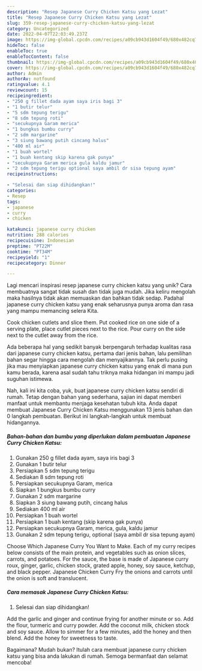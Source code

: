 ```yaml
---
description: "Resep Japanese Curry Chicken Katsu yang Lezat"
title: "Resep Japanese Curry Chicken Katsu yang Lezat"
slug: 359-resep-japanese-curry-chicken-katsu-yang-lezat
category: Uncategorized
date: 2022-04-07T22:03:49.237Z
image: https://img-global.cpcdn.com/recipes/a09cb943d1604f49/680x482cq70/japanese-curry-chicken-katsu-foto-resep-utama.jpg
hideToc: false
enableToc: true
enableTocContent: false
thumbnail: https://img-global.cpcdn.com/recipes/a09cb943d1604f49/680x482cq70/japanese-curry-chicken-katsu-foto-resep-utama.jpg
cover: https://img-global.cpcdn.com/recipes/a09cb943d1604f49/680x482cq70/japanese-curry-chicken-katsu-foto-resep-utama.jpg
author: Admin
authorAv: notfound
ratingvalue: 4.1
reviewcount: 15
recipeingredient:
- "250 g fillet dada ayam saya iris bagi 3"
- "1 butir telur"
- "5 sdm tepung terigu"
- "8 sdm tepung roti"
- "secukupnya Garam merica"
- "1 bungkus bumbu curry"
- "2 sdm margarine"
- "3 siung bawang putih cincang halus"
- "400 ml air"
- "1 buah wortel"
- "1 buah kentang skip karena gak punya"
- "secukupnya Garam merica gula kaldu jamur"
- "2 sdm tepung terigu optional saya ambil dr sisa tepung ayam"
recipeinstructions:

- "Selesai dan siap dihidangkan!"
categories:
- Resep
tags:
- japanese
- curry
- chicken

katakunci: japanese curry chicken 
nutrition: 288 calories
recipecuisine: Indonesian
preptime: "PT22M"
cooktime: "PT34M"
recipeyield: "1"
recipecategory: Dinner

---
```





Lagi mencari inspirasi resep japanese curry chicken katsu yang unik? Cara membuatnya sangat tidak susah dan tidak juga mudah. Jika keliru mengolah maka hasilnya tidak akan memuaskan dan bahkan tidak sedap. Padahal japanese curry chicken katsu yang enak seharusnya punya aroma dan rasa yang mampu memancing selera Kita.





Cook chicken cutlets and slice them. Put cooked rice on one side of a serving plate, place cutlet pieces next to the rice. Pour curry on the side next to the cutlet away from the rice.

Ada beberapa hal yang sedikit banyak berpengaruh terhadap kualitas rasa dari japanese curry chicken katsu, pertama dari jenis bahan, lalu pemilihan bahan segar hingga cara mengolah dan menyajikannya. Tak perlu pusing jika mau menyiapkan japanese curry chicken katsu yang enak di mana pun kamu berada, karena asal sudah tahu triknya maka hidangan ini mampu jadi suguhan istimewa.






Nah, kali ini kita coba, yuk, buat japanese curry chicken katsu sendiri di rumah. Tetap dengan bahan yang sederhana, sajian ini dapat memberi manfaat untuk membantu menjaga kesehatan tubuh kita. Anda dapat membuat Japanese Curry Chicken Katsu menggunakan 13 jenis bahan dan 0 langkah pembuatan. Berikut ini langkah-langkah untuk membuat hidangannya.

<!--inarticleads1-->

##### Bahan-bahan dan bumbu yang diperlukan dalam pembuatan Japanese Curry Chicken Katsu:

1. Gunakan 250 g fillet dada ayam, saya iris bagi 3
1. Gunakan 1 butir telur
1. Persiapkan 5 sdm tepung terigu
1. Sediakan 8 sdm tepung roti
1. Persiapkan secukupnya Garam, merica
1. Siapkan 1 bungkus bumbu curry
1. Gunakan 2 sdm margarine
1. Siapkan 3 siung bawang putih, cincang halus
1. Sediakan 400 ml air
1. Persiapkan 1 buah wortel
1. Persiapkan 1 buah kentang (skip karena gak punya)
1. Persiapkan secukupnya Garam, merica, gula, kaldu jamur
1. Gunakan 2 sdm tepung terigu, optional (saya ambil dr sisa tepung ayam)


Choose Which Japanese Curry You Want to Make. Each of my curry recipes below consists of the main protein, and vegetables such as onion slices, carrots, and potatoes. For the sauce, the base is made of Japanese curry roux, ginger, garlic, chicken stock, grated apple, honey, soy sauce, ketchup, and black pepper. Japanese Chicken Curry Fry the onions and carrots until the onion is soft and translucent. 

<!--inarticleads2-->

##### Cara memasak Japanese Curry Chicken Katsu:


1. Selesai dan siap dihidangkan!

Add the garlic and ginger and continue frying for another minute or so. Add the flour, turmeric and curry powder. Add the coconut milk, chicken stock and soy sauce. Allow to simmer for a few minutes, add the honey and then blend. Add the honey for sweetness to taste. 

Bagaimana? Mudah bukan? Itulah cara membuat japanese curry chicken katsu yang bisa anda lakukan di rumah. Semoga bermanfaat dan selamat mencoba!
